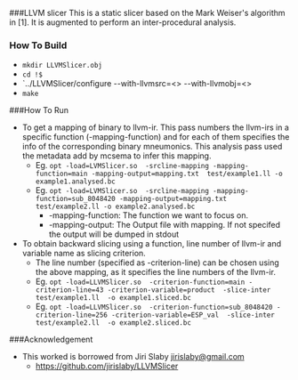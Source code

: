 ###LLVM slicer
This is a static slicer based on the Mark Weiser's algorithm in [1]. It is
augmented to perform an inter-procedural analysis. 

### How To Build
  - `mkdir LLVMSlicer.obj`
  - `cd !$`
  - `../LLVMSlicer/configure --with-llvmsrc=<> --with-llvmobj=<>
  - `make`

###How To Run
  - To get a mapping of binary to llvm-ir. This pass numbers the llvm-irs in a specific function (-mapping-function) and for each of them specifies the info of the corresponding binary mneumonics. This analysis pass used the metadata add by mcsema to infer this mapping.
    * Eg. `opt -load=LVMSlicer.so  -srcline-mapping -mapping-function=main -mapping-output=mapping.txt  test/example1.ll -o example1.analysed.bc` 
    * Eg. `opt -load=LVMSlicer.so  -srcline-mapping -mapping-function=sub_8048420 -mapping-output=mapping.txt  test/example2.ll -o example2.analysed.bc` 
      * -mapping-function: The function we want to focus on.
      * -mapping-output: The Output file with mapping. If not specifed the output will be dumped in stdout
  -  To obtain backward slicing using a function, line number of llvm-ir and variable name as slicing criterion. 
      * The line number (specified as -criterion-line) can be chosen using the above mapping, as it specifies the line numbers of the llvm-ir.
      * Eg. `opt -load=LLVMSlicer.so  -criterion-function=main -criterion-line=43 -criterion-variable=product  -slice-inter  test/example1.ll  -o example1.sliced.bc`
      * Eg. `opt -load=LLVMSlicer.so  -criterion-function=sub_8048420 -criterion-line=256 -criterion-variable=ESP_val  -slice-inter  test/example2.ll  -o example2.sliced.bc`



###Acknowledgement
- This worked is borrowed from Jiri Slaby <jirislaby@gmail.com>
  * https://github.com/jirislaby/LLVMSlicer
